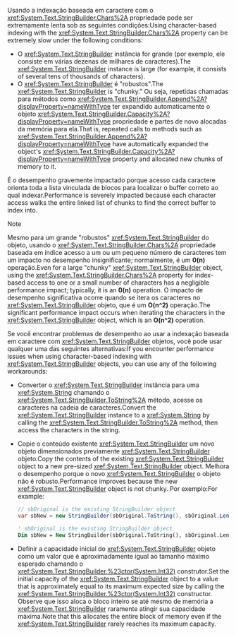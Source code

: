 <span data-ttu-id="3f284-101">Usando a indexação baseada em caractere com o <xref:System.Text.StringBuilder.Chars%2A> propriedade pode ser extremamente lenta sob as seguintes condições:</span><span class="sxs-lookup"><span data-stu-id="3f284-101">Using character-based indexing with the <xref:System.Text.StringBuilder.Chars%2A> property can be extremely slow under the following conditions:</span></span>

- <span data-ttu-id="3f284-102">O <xref:System.Text.StringBuilder> instância for grande (por exemplo, ele consiste em várias dezenas de milhares de caracteres).</span><span class="sxs-lookup"><span data-stu-id="3f284-102">The <xref:System.Text.StringBuilder> instance is large (for example, it consists of several tens of thousands of characters).</span></span>
- <span data-ttu-id="3f284-103">O <xref:System.Text.StringBuilder> é "robustos".</span><span class="sxs-lookup"><span data-stu-id="3f284-103">The <xref:System.Text.StringBuilder> is "chunky."</span></span> <span data-ttu-id="3f284-104">Ou seja, repetidas chamadas para métodos como <xref:System.Text.StringBuilder.Append%2A?displayProperty=nameWithType> ter expandido automaticamente o objeto <xref:System.Text.StringBuilder.Capacity%2A?displayProperty=nameWithType> propriedade e partes de novo alocadas da memória para ela.</span><span class="sxs-lookup"><span data-stu-id="3f284-104">That is, repeated calls to methods such as <xref:System.Text.StringBuilder.Append%2A?displayProperty=nameWithType> have automatically expanded the object's <xref:System.Text.StringBuilder.Capacity%2A?displayProperty=nameWithType> property and allocated new chunks of memory to it.</span></span>

<span data-ttu-id="3f284-105">É o desempenho gravemente impactado porque acesso cada caractere orienta toda a lista vinculada de blocos para localizar o buffer correto ao qual indexar.</span><span class="sxs-lookup"><span data-stu-id="3f284-105">Performance is severely impacted because each character access walks the entire linked list of chunks to find the correct buffer to index into.</span></span>

> [!NOTE]
>  <span data-ttu-id="3f284-106">Mesmo para um grande "robustos" <xref:System.Text.StringBuilder> do objeto, usando o <xref:System.Text.StringBuilder.Chars%2A> propriedade baseada em índice acesso a um ou um pequeno número de caracteres tem um impacto no desempenho insignificante; normalmente, é um **0(n)** operação.</span><span class="sxs-lookup"><span data-stu-id="3f284-106">Even for a large "chunky" <xref:System.Text.StringBuilder> object, using the <xref:System.Text.StringBuilder.Chars%2A> property for index-based access to one or a small number of characters has a negligible performance impact; typically, it is an **0(n)** operation.</span></span> <span data-ttu-id="3f284-107">O impacto de desempenho significativa ocorre quando se itera os caracteres no <xref:System.Text.StringBuilder> objeto, que é um **O(n^2)** operação.</span><span class="sxs-lookup"><span data-stu-id="3f284-107">The significant performance impact occurs when iterating the characters in the <xref:System.Text.StringBuilder> object, which is an **O(n^2)** operation.</span></span> 

<span data-ttu-id="3f284-108">Se você encontrar problemas de desempenho ao usar a indexação baseada em caractere com <xref:System.Text.StringBuilder> objetos, você pode usar qualquer uma das seguintes alternativas:</span><span class="sxs-lookup"><span data-stu-id="3f284-108">If you encounter performance issues when using character-based indexing with <xref:System.Text.StringBuilder> objects, you can use any of the following workarounds:</span></span>

- <span data-ttu-id="3f284-109">Converter o <xref:System.Text.StringBuilder> instância para uma <xref:System.String> chamando o <xref:System.Text.StringBuilder.ToString%2A> método, acesse os caracteres na cadeia de caracteres.</span><span class="sxs-lookup"><span data-stu-id="3f284-109">Convert the <xref:System.Text.StringBuilder> instance to a <xref:System.String> by calling the <xref:System.Text.StringBuilder.ToString%2A> method, then access the characters in the string.</span></span>

- <span data-ttu-id="3f284-110">Copie o conteúdo existente <xref:System.Text.StringBuilder> um novo objeto dimensionados previamente <xref:System.Text.StringBuilder> objeto.</span><span class="sxs-lookup"><span data-stu-id="3f284-110">Copy the contents of the existing <xref:System.Text.StringBuilder> object to a new pre-sized <xref:System.Text.StringBuilder> object.</span></span> <span data-ttu-id="3f284-111">Melhora o desempenho porque o novo <xref:System.Text.StringBuilder> o objeto não é robusto.</span><span class="sxs-lookup"><span data-stu-id="3f284-111">Performance improves because the new <xref:System.Text.StringBuilder> object is not chunky.</span></span> <span data-ttu-id="3f284-112">Por exemplo:</span><span class="sxs-lookup"><span data-stu-id="3f284-112">For example:</span></span>

   ```csharp
   // sbOriginal is the existing StringBuilder object
   var sbNew = new StringBuilder(sbOriginal.ToString(), sbOriginal.Length);
   ```
   ```vb
   ' sbOriginal is the existing StringBuilder object
   Dim sbNew = New StringBuilder(sbOriginal.ToString(), sbOriginal.Length)
   ```
- <span data-ttu-id="3f284-113">Definir a capacidade inicial do <xref:System.Text.StringBuilder> objeto como um valor que é aproximadamente igual ao tamanho máximo esperado chamando o <xref:System.Text.StringBuilder.%23ctor(System.Int32)> construtor.</span><span class="sxs-lookup"><span data-stu-id="3f284-113">Set the initial capacity of the <xref:System.Text.StringBuilder> object to a value that is approximately equal to its maximum expected size by calling the <xref:System.Text.StringBuilder.%23ctor(System.Int32)> constructor.</span></span> <span data-ttu-id="3f284-114">Observe que isso aloca o bloco inteiro se até mesmo de memória a <xref:System.Text.StringBuilder> raramente atingir sua capacidade máxima.</span><span class="sxs-lookup"><span data-stu-id="3f284-114">Note that this allocates the entire block of memory even if the <xref:System.Text.StringBuilder> rarely reaches its maximum capacity.</span></span>
